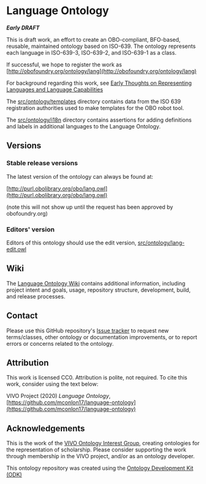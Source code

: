 # Language Ontology

***Early DRAFT***

This is draft work, an effort to create an OBO-compliant, BFO-based, reusable,
maintained ontology based on ISO-639.  The ontology represents each language in
ISO-639-3, ISO-639-2, and ISO-639-1 as a class.

If successful, we hope to register the work as
[http://obofoundry.org/ontology/lang](http://obofoundry.org/ontology/lang)

For background regarding this work, see [Early Thoughts on Representing
Languages and Language Capabilities](http://bit.ly/2RPYrY4)

The [src/ontology/templates](src/ontology/templates) directory contains data from the ISO 639 registration authorities used to make templates for the OBO robot tool.

The [src/ontology/i18n](src/ontology/i18n) directory contains assertions for adding definitions and labels in additional languages to the Language Ontology.

## Versions
### Stable release versions
The latest version of the ontology can always be found at:

[http://purl.obolibrary.org/obo/lang.owl](http://purl.obolibrary.org/obo/lang.owl)

(note this will not show up until the request has been approved by
obofoundry.org)

### Editors' version
Editors of this ontology should use the edit version,
[src/ontology/lang-edit.owl](src/ontology/lang-edit.owl)

## Wiki

The [Language Ontology Wiki](https://github.com/mconlon17/language-ontology/wiki) contains additional information, including project intent and goals, usage, repository structure, development, build, and release processes.

## Contact
Please use this GitHub repository's [Issue
tracker](https://github.com/mconlon17/language-ontology/issues) to request new
terms/classes, other ontology or documentation improvements, or to report errors or concerns related to the ontology.

## Attribution
This work is licensed CC0.  Attribution is polite, not required.  To cite this
work, consider using the text below:

VIVO Project (2020) *Language Ontology*,
[https://github.com/mconlon17/language-ontology](https://github.com/mconlon17/language-ontology)

## Acknowledgements
This is the work of the [VIVO Ontology Interest
Group](https://wiki.lyrasis.org/display/VIVO/Ontology+Interest+Group), creating
ontologies for the representation of scholarship. Please consider supporting the
work through membership in the VIVO project, and/or as an ontology developer.

This ontology repository was created using the [Ontology Development Kit (ODK)](https://github.com/INCATools/ontology-starter-kit)
